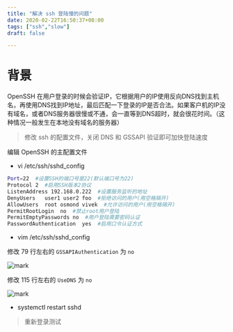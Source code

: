 ```yaml
---
title: "解决 ssh 登陆慢的问题"
date: 2020-02-22T16:50:37+08:00
tags: ["ssh","slow"]
draft: false 

---
```


# 背景

OpenSSH 在用户登录的时候会验证IP，它根据用户的IP使用反向DNS找到主机名，再使用DNS找到IP地址，最后匹配一下登录的IP是否合法。如果客户机的IP没有域名，或者DNS服务器很慢或不通，会一直等到DNS超时，就会很花时间。（这种情况一般发生在本地没有域名的服务器）

> 修改 ssh 的配置文件，关闭 DNS 和 GSSAPI 验证即可加快登陆速度

编辑 OpenSSH 的主配置文件

- vi /etc/ssh/sshd_config

```bash
Port=22  #设置SSH的端口号是22(默认端口号为22)
Protocol 2  #启用SSH版本2协议
ListenAddress 192.168.0.222  #设置服务监听的地址
DenyUsers   user1 user2 foo  #拒绝访问的用户(用空格隔开)
AllowUsers  root osmond vivek  #允许访问的用户(用空格隔开)
PermitRootLogin  no  #禁止root用户登陆
PermitEmptyPasswords no  #用户登陆需要密码认证
PasswordAuthentication  yes  #启用口令认证方式
```

- vim /etc/ssh/sshd_config
 
修改 79 行左右的 `GSSAPIAuthentication` 为 `no`

![mark](https://cdn.sguan.top/markdown/20181121/qUFk9LenHzFh.png?imageslim)

修改 115 行左右的 `UseDNS` 为 `no`

![mark](https://cdn.sguan.top/markdown/20181121/44XyVT15gM0Q.png?imageslim)

- systemctl restart sshd

> 重新登录测试